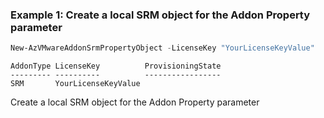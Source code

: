 ### Example 1: Create a local SRM object for the Addon Property parameter
```powershell
New-AzVMwareAddonSrmPropertyObject -LicenseKey "YourLicenseKeyValue"
```
```output
AddonType LicenseKey          ProvisioningState
--------- ----------          -----------------
SRM       YourLicenseKeyValue
```

Create a local SRM object for the Addon Property parameter
